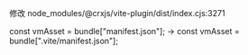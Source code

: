 修改 node_modules/@crxjs/vite-plugin/dist/index.cjs:3271 

const vmAsset = bundle["manifest.json"];
-> 
const vmAsset = bundle[".vite/manifest.json"];